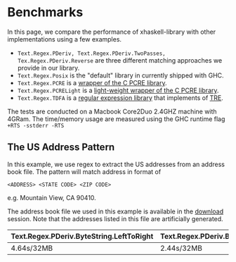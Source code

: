 # Benchmarks #

In this page, we compare the performance of xhaskell-library with other implementations using a few examples.

  * `Text.Regex.PDeriv, Text.Regex.PDeriv.TwoPasses, Tex.Regex.PDeriv.Reverse` are three different matching approaches we provide in our library.
  * `Text.Regex.Posix` is the "default" library in currently shipped with GHC.
  * `Text.Regex.PCRE` is a [wrapper of the C PCRE library](http://hackage.haskell.org/package/regex-pcre-builtin).
  * `Text.Regex.PCRELight` is a [light-weight wrapper of the C PCRE library](http://hackage.haskell.org/package/pcre-light-0.3.1).
  * `Text.Regex.TDFA` is a [regular expression library](http://hackage.haskell.org/package/regex-tdfa) that implements of [TRE](http://www.laurikari.net/tre/).

The tests are conducted on a Macbook Core2Duo 2.4GHZ machine with 4GRam.
The time/memory usage are measured using the GHC runtime flag `+RTS -sstderr -RTS`

## The US Address Pattern ##

In this example, we use regex to extract the US addresses from an address book file.
The pattern will match address in format of
```
<ADDRESS> <STATE CODE> <ZIP CODE>
```
e.g. Mountain View, CA 90410.

The address book file we used in this example  is available in the [download](http://code.google.com/p/xhaskell-library/downloads/list) session. Note that the addresses listed in this file are artificially generated.

|Text.Regex.PDeriv.ByteString.LeftToRight|Text.Regex.PDeriv.ByteString.TwoPasses|Tex.Regex.PDeriv.ByteString.RightToLeft|Text.Regex.Posix|Text.Regex.PCRE|Text.Regex.PCRELight|Text.Regex.TDFA|Text.Regex.Parsec|
|:---------------------------------------|:-------------------------------------|:--------------------------------------|:---------------|:--------------|:-------------------|:--------------|:----------------|
|4.64s/32MB                              |2.44s/32MB                            |1.70s/32MB                             |19.31s/48MB     |1.85s/52MB     |272.80s/45MB        |18.86s/16MB    |40.36s/32MB      |